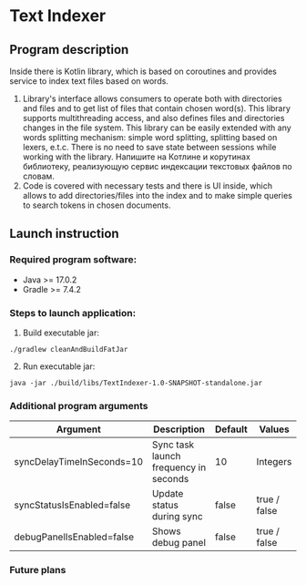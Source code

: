 # Text Indexer

## Program description
Inside there is Kotlin library, which is based on coroutines and provides service to index text files based on words.
1. Library's interface allows consumers to operate both with directories and files and to get list of files that 
contain chosen word(s). This library supports multithreading access, and also defines files and directories changes 
in the file system. This library can be easily extended with any words splitting mechanism: simple word splitting,
splitting based on lexers, e.t.c. There is no need to save state between sessions while working with the library.
Напишите на Котлине и корутинах библиотеку, реализующую сервис индексации текстовых файлов по словам.
2. Code is covered with necessary tests and there is UI inside, which allows to add directories/files into the index and 
to make simple queries to search tokens in chosen documents.

## Launch instruction

### Required program software:
* Java >= 17.0.2
* Gradle >= 7.4.2

### Steps to launch application:
1. Build executable jar:

`./gradlew cleanAndBuildFatJar`

2. Run executable jar:

`java -jar ./build/libs/TextIndexer-1.0-SNAPSHOT-standalone.jar`

### Additional program arguments

| Argument                  | Description                           | Default | Values       |
|---------------------------|---------------------------------------|---------|--------------|
| syncDelayTimeInSeconds=10 | Sync task launch frequency in seconds | 10      | Integers     |
| syncStatusIsEnabled=false | Update status during sync             | false   | true / false |
| debugPanelIsEnabled=false | Shows debug panel                     | false   | true / false |

### Future plans

